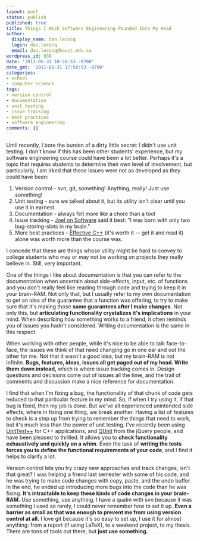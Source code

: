 ```yaml
---
layout: post
status: publish
published: true
title: Things I Wish Software Engineering Pounded Into My Head
author:
  display_name: dan.lecocq
  login: dan.lecocq
  email: dan.lecocq@kaust.edu.sa
wordpress_id: 938
date: '2011-05-31 10:50:53 -0700'
date_gmt: '2011-05-31 17:50:53 -0700'
categories:
- school
- computer science
tags:
- version control
- documentation
- unit testing
- issue tracking
- best practices
- software engineering
comments: []
---
```

Until recently, I bore the burden of a dirty little secret: I didn't use unit testing. I don't know if this has been other students' experience, but my software engineering course could have been a lot better. Perhaps it's a topic that requires students to determine their own level of involvement, but particularly, I am irked that these issues were not as developed as they could have been:

1. Version control - svn, git, something! Anything, really! Just use something!
2. Unit testing - sure we talked about it, but its utility isn't clear until you use it in earnest.
3. Documentation - always felt more like a chore than a tool
4. Issue tracking - [Joel on Software](http://www.joelonsoftware.com/articles/fog0000000029.html) said it best: "I was born with only two bug-storing-slots in my brain."
5. More best practices - [Effective C++](http://www.aristeia.com/books.html) (it's worth it -- get it and read it) alone was worth more than the course was.

I concede that these are things whose utility might be hard to convey to college students who may or may not be working on projects they really believe in. Still, very important.

One of the things I like about documentation is that you can refer to the documentation when uncertain about side-effects, input, etc. of functions and you don't really feel like reading through code and trying to keep it in your brain-RAM. Not only that, but I usually refer to my own documentation to get an idea of the guarantee that a function was offering, to try to make sure that it's making those __same guarantees after I make changes__. Not only this, but __articulating functionality crystalizes it's implications__ in your mind. When describing how something works to a friend, it often reminds you of issues you hadn't considered. Writing documentation is the same in this respect.

When working with other people, while it's nice to be able to talk face-to-face, the issues we think of that need changing go in one ear and out the other for me. Not that it wasn't a good idea, but my brain-RAM is not infinite. __Bugs, features, ideas, issues all get paged out of my head. Write them down instead,__ which is where issue tracking comes in. Design questions and decisions come out of issues all the time, and the trail of comments and discussion make a nice reference for documentation.

I find that when I'm fixing a bug, the functionality of that chunk of code gets reduced to that particular feature in my mind. So, if when I try using it, if that bug is fixed, then my job is done. But we've all experienced unintended side effects, where in fixing one thing, we break another. Having a list of features to check is a step up from trying to remember the things that need to work, but it's much less than the power of unit testing. I've recently been using [UnitTest++](http://unittest-cpp.sourceforge.net/UnitTest++.html) for C++ applications, and [QUnit](http://docs.jquery.com/QUnit) from the jQuery people, and have been pleased to thrilled. It allows you to __check functionality exhaustively and quickly on a whim__. Even the task of __writing the tests forces you to define the functional requirements of your code__, and I find it helps to clarify a lot.

Version control lets you try crazy new approaches and track changes, isn't that great? I was helping a friend last semester with some of his code, and he was trying to make code changes with copy, paste, and the undo buffer. In the end, he ended up introducing more bugs into the code than he was fixing. __It's intractable to keep these kinds of code changes in your brain-RAM.__ Use something, use anything. I have a qualm with svn because it was something I used so rarely, I could never remember how to set it up. __Even a barrier as small as that was enough to prevent me from using version control at all.__ I love git because it's so easy to set up, I use it for almost anything: from a report (if using LaTeX), to a weekend project, to my thesis. There are tons of tools out there, but __just use something.__
